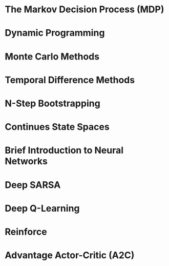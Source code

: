 # The Markov Decision Process (MDP)

# Dynamic Programming

# Monte Carlo Methods

# Temporal Difference Methods

# N-Step Bootstrapping

# Continues State Spaces

# Brief Introduction to Neural Networks

# Deep SARSA

# Deep Q-Learning

# Reinforce

# Advantage Actor-Critic (A2C)

